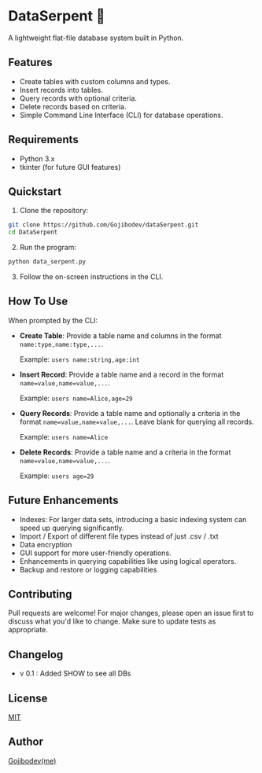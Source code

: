 # DataSerpent 🐍

A lightweight flat-file database system built in Python.

## Features

- Create tables with custom columns and types.
- Insert records into tables.
- Query records with optional criteria.
- Delete records based on criteria.
- Simple Command Line Interface (CLI) for database operations.

## Requirements

- Python 3.x
- tkinter (for future GUI features)

## Quickstart

1. Clone the repository:

```bash
git clone https://github.com/Gojibodev/dataSerpent.git
cd DataSerpent
```

2. Run the program:

```bash
python data_serpent.py
```

3. Follow the on-screen instructions in the CLI.

## How To Use

When prompted by the CLI:

- **Create Table**: Provide a table name and columns in the format `name:type,name:type,...`.
  
  Example: `users name:string,age:int`

- **Insert Record**: Provide a table name and a record in the format `name=value,name=value,...`.
  
  Example: `users name=Alice,age=29`

- **Query Records**: Provide a table name and optionally a criteria in the format `name=value,name=value,...`. Leave blank for querying all records.
  
  Example: `users name=Alice`

- **Delete Records**: Provide a table name and a criteria in the format `name=value,name=value,...`.
  
  Example: `users age=29`

## Future Enhancements
- Indexes: For larger data sets, introducing a basic indexing system can speed up querying significantly.
- Import / Export of different file types instead of just .csv / .txt
- Data encryption
- GUI support for more user-friendly operations.
- Enhancements in querying capabilities like using logical operators.
- Backup and restore or logging capabilities

## Contributing

Pull requests are welcome! For major changes, please open an issue first to discuss what you'd like to change. Make sure to update tests as appropriate.

## Changelog
- v 0.1 : Added SHOW to see all DBs
## License

[MIT](https://choosealicense.com/licenses/mit/)

## Author

[Gojibodev(me)](https://github.com/Gojibodev/)
